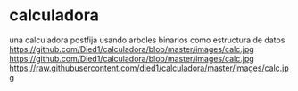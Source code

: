 # calculadora
una calculadora postfija usando arboles binarios como estructura de datos
https://github.com/Died1/calculadora/blob/master/images/calc.jpg
https://github.com/Died1/calculadora/blob/master/images/calc.jpg
https://raw.githubusercontent.com/died1/calculadora/master/images/calc.jpg
